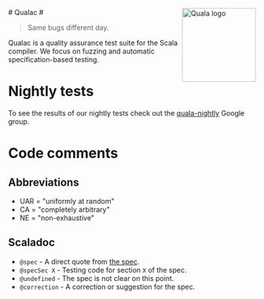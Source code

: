 <img src="https://github.com/downloads/quala/quala/quala_trans.png" alt="Quala logo" align="right" width="150" />
# Qualac #

> Same bugs different day.

Qualac is a quality assurance test suite for the Scala compiler.
We focus on fuzzing and automatic specification-based testing.

# Nightly tests #
To see the results of our nightly tests check out the [quala-nightly](https://groups.google.com/group/quala-nightly/) Google group.

# Code comments #
## Abbreviations ##

* UAR = "uniformly at random"
* CA = "completely arbitrary"
* NE = "non-exhaustive"

## Scaladoc ##

* `@spec` - A direct quote from [the spec](http://www.scala-lang.org/node/212/pdfs).
* `@specSec X` - Testing code for section `X` of the spec.
* `@undefined` - The spec is not clear on this point.
* `@correction` - A correction or suggestion for the spec.
